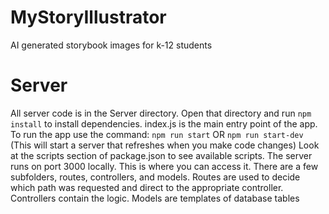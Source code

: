 # MyStoryIllustrator
AI generated storybook images for k-12 students


# Server
All server code is in the Server directory. Open that directory and run `npm install` to install dependencies.
index.js is the main entry point of the app.
To run the app use the command:
`npm run start` OR
`npm run start-dev` (This will start a server that refreshes when you make code changes)
Look at the scripts section of package.json to see available scripts.
The server runs on port 3000 locally. This is where you can access it.
There are a few subfolders, routes, controllers, and models. Routes are used to decide which path was requested and direct to the appropriate controller. Controllers contain the logic. Models are templates of database tables
